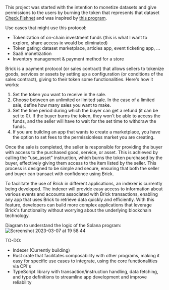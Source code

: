 This project was started with the intention to monetize datasets and give permissions to the users by burning the token that represents that dataset [Check Fishnet](https://twitter.com/fishnet_tech) and was inspired by [this program](https://github.com/danmt/create-mint-and-metadata-on-chain).

Use cases that might use this protocol:
- Tokenization of on-chain investment funds (this is what I want to explore, share access ix would be eliminated)
- Token gating: dataset marketplace, articles app, event ticketing app, ...
- SaaS monetization
- Inventory management & payment method for a store

Brick is a payment protocol (or sales contract) that allows sellers to tokenize goods, services or assets by setting up a configuration (or conditions of the sales contract), giving to their token some functionalities. Here's how it works:

1. Set the token you want to receive in the sale.
2. Choose between an unlimited or limited sale. In the case of a limited sale, define how many sales you want to make.
3. Set the time period during which the buyer can get a refund (it can be set to 0). If the buyer burns the token, they won't be able to access the funds, and the seller will have to wait for the set time to withdraw the funds.
4. If you are building an app that wants to create a marketplace, you have the option to set fees to the permissionless market you are creating.

Once the sale is completed, the seller is responsible for providing the buyer with access to the purchased good, service, or asset. This is achieved by calling the "use_asset" instruction, which burns the token purchased by the buyer, effectively giving them access to the item listed by the seller. This process is designed to be simple and secure, ensuring that both the seller and buyer can transact with confidence using Brick.

To facilitate the use of Brick in different applications, an indexer is currently being developed. The indexer will provide easy access to information about various events and accounts associated with Brick transactions, enabling any app that uses Brick to retrieve data quickly and efficiently. With this feature, developers can build more complex applications that leverage Brick's functionality without worrying about the underlying blockchain technology.

Diagram to understand the logic of the Solana program:![Screenshot 2023-03-07 at 19 58 44](https://user-images.githubusercontent.com/32191898/223523825-38d1b792-008a-4bce-bf6d-d48db49d0dc9.png)

TO-DO:
- Indexer (Currently building)
- Rust crate that facilitates composability with other programs, making it easy for specific use cases to integrate, using the core functionalities via CPI's
- TypeScript library with transaction/instruction handling, data fetching, and type definitions to streamline app development and improve reliability
